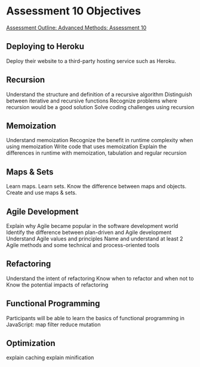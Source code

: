# Assessment 10 Objectives

[Assessment Outline: Advanced Methods: Assessment 10](../projects/advanced-methods-assessment-10.md)

## Deploying to Heroku

Deploy their website to a third-party hosting service such as Heroku.

## Recursion

Understand the structure and definition of a recursive algorithm
Distinguish between iterative and recursive functions
Recognize problems where recursion would be a good solution
Solve coding challenges using recursion

## Memoization

Understand memoization
Recognize the benefit in runtime complexity when using memoization
Write code that uses memoization
Explain the differences in runtime with memoization, tabulation and regular recursion

## Maps & Sets

Learn maps.
Learn sets.
Know the difference between maps and objects.
Create and use maps & sets.

## Agile Development

Explain why Agile became popular in the software development world
Identify the difference between plan-driven and Agile development
Understand Agile values and principles
Name and understand at least 2 Agile methods and some technical and process-oriented tools

## Refactoring

Understand the intent of refactoring
Know when to refactor and when not to
Know the potential impacts of refactoring

## Functional Programming

Participants will be able to learn the basics of functional programming in JavaScript:
map
filter
reduce
mutation

## Optimization

explain caching
explain minification
